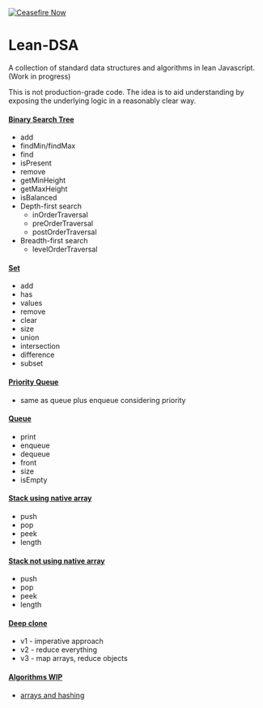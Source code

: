 [![Ceasefire Now](https://badge.techforpalestine.org/default)](https://techforpalestine.org/learn-more)

# Lean-DSA

A collection of standard data structures and algorithms in lean Javascript. (Work in progress)

This is not production-grade code.  The idea is to aid understanding by exposing the underlying logic in a reasonably clear way.

#### [Binary Search Tree](https://github.com/misterrodger/Lean-DSA/blob/main/src/dataStructures/binarySearchTree.js)

* add
* findMin/findMax
* find
* isPresent
* remove
* getMinHeight
* getMaxHeight
* isBalanced
* Depth-first search
  * inOrderTraversal
  * preOrderTraversal
  * postOrderTraversal
* Breadth-first search
  * levelOrderTraversal

#### [Set](https://github.com/misterrodger/Lean-DSA/blob/main/src/dataStructures/set.js)

* add
* has
* values
* remove
* clear
* size
* union
* intersection
* difference
* subset

#### [Priority Queue](https://github.com/misterrodger/Lean-DSA/blob/main/src/dataStructures/priorityQueue.js)

* same as queue plus enqueue considering priority

#### [Queue](https://github.com/misterrodger/Lean-DSA/blob/main/src/dataStructures/queue.js)

* print
* enqueue
* dequeue
* front
* size
* isEmpty

#### [Stack using native array](https://github.com/misterrodger/Lean-DSA/blob/main/src/dataStructures/stack1.js)

* push
* pop
* peek
* length

#### [Stack not using native array](https://github.com/misterrodger/Lean-DSA/blob/main/src/dataStructures/stack2.js)

* push
* pop
* peek
* length

#### [Deep clone](https://github.com/misterrodger/Lean-DSA/blob/main/src/utils/deepClone.js)

* v1 - imperative approach
* v2 - reduce everything
* v3 - map arrays, reduce objects

#### [Algorithms WIP](https://github.com/misterrodger/Lean-DSA/tree/main/src/algorithms)

* [arrays and hashing](https://github.com/misterrodger/Lean-DSA/tree/main/src/algorithms/arraysAndHashing)
